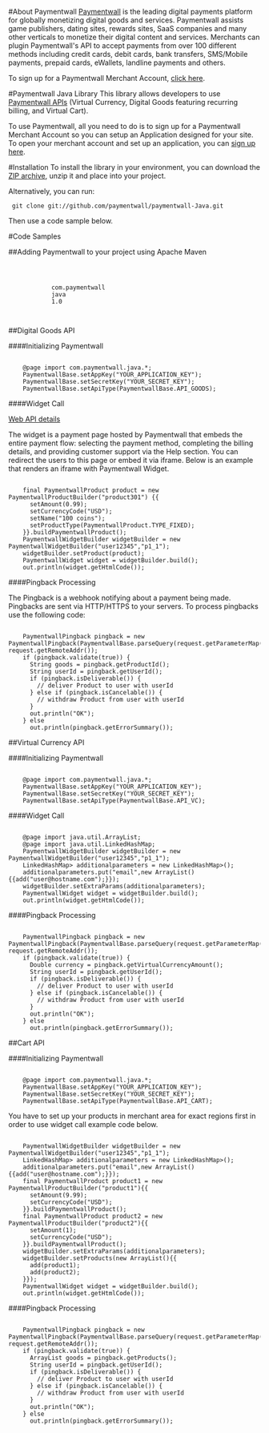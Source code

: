#About Paymentwall
[Paymentwall](http://paymentwall.com/?source=gh) is the leading digital payments platform for globally monetizing digital goods and services. Paymentwall assists game publishers, dating sites, rewards sites, SaaS companies and many other verticals to monetize their digital content and services. 
Merchants can plugin Paymentwall's API to accept payments from over 100 different methods including credit cards, debit cards, bank transfers, SMS/Mobile payments, prepaid cards, eWallets, landline payments and others. 

To sign up for a Paymentwall Merchant Account, [click here](http://paymentwall.com/signup/merchant?source=gh).

#Paymentwall Java Library
This library allows developers to use [Paymentwall APIs](http://paymentwall.com/en/documentation/API-Documentation/722?source=gh) (Virtual Currency, Digital Goods featuring recurring billing, and Virtual Cart).

To use Paymentwall, all you need to do is to sign up for a Paymentwall Merchant Account so you can setup an Application designed for your site.
To open your merchant account and set up an application, you can [sign up here](http://paymentwall.com/signup/merchant?source=gh).

#Installation
To install the library in your environment, you can download the [ZIP archive](https://github.com/paymentwall/paymentwall-Java/archive/master.zip), unzip it and place into your project.

Alternatively, you can run:

  <code> git clone git://github.com/paymentwall/paymentwall-Java.git </code>

Then use a code sample below.

#Code Samples

##Adding Paymentwall to your project using Apache Maven

<pre><code>
	<dependencies>
        <dependency>
            <groupId>com.paymentwall</groupId>
			<artifactId>java</artifactId>
			<version>1.0</version>
        </dependency>
    </dependencies>
</code></pre>

##Digital Goods API

####Initializing Paymentwall

<pre><code>
	@page import com.paymentwall.java.*;
	PaymentwallBase.setAppKey("YOUR_APPLICATION_KEY");
	PaymentwallBase.setSecretKey("YOUR_SECRET_KEY");
	PaymentwallBase.setApiType(PaymentwallBase.API_GOODS);
</code></pre>

####Widget Call

[Web API details](http://www.paymentwall.com/en/documentation/Digital-Goods-API/710#paymentwall_widget_call_flexible_widget_call)

The widget is a payment page hosted by Paymentwall that embeds the entire payment flow: selecting the payment method, completing the billing details, and providing customer support via the Help section. You can redirect the users to this page or embed it via iframe. Below is an example that renders an iframe with Paymentwall Widget.

<pre><code>
	final PaymentwallProduct product = new PaymentwallProductBuilder("product301") {{
	  setAmount(0.99);
	  setCurrencyCode("USD");
	  setName("100 coins");
	  setProductType(PaymentwallProduct.TYPE_FIXED);
	}}.buildPaymentwallProduct();
	PaymentwallWidgetBuilder widgetBuilder = new PaymentwallWidgetBuilder("user12345","p1_1");
	widgetBuilder.setProduct(product);
	PaymentwallWidget widget = widgetBuilder.build();
	out.println(widget.getHtmlCode());
</code></pre>

####Pingback Processing

The Pingback is a webhook notifying about a payment being made. Pingbacks are sent via HTTP/HTTPS to your servers. To process pingbacks use the following code:

<pre><code>
	PaymentwallPingback pingback = new PaymentwallPingback(PaymentwallBase.parseQuery(request.getParameterMap()), request.getRemoteAddr());
	if (pingback.validate(true)) {
	  String goods = pingback.getProductId();
	  String userId = pingback.getUserId();
	  if (pingback.isDeliverable()) {
	    // deliver Product to user with userId
	  } else if (pingback.isCancelable()) {
	    // withdraw Product from user with userId
	  }
	  out.println("OK");
	} else
	  out.println(pingback.getErrorSummary());
</code></pre>

##Virtual Currency API

####Initializing Paymentwall

<pre><code>
	@page import com.paymentwall.java.*;
	PaymentwallBase.setAppKey("YOUR_APPLICATION_KEY");
	PaymentwallBase.setSecretKey("YOUR_SECRET_KEY");
	PaymentwallBase.setApiType(PaymentwallBase.API_VC);
</code></pre>

####Widget Call

<pre><code>
	@page import java.util.ArrayList;
	@page import java.util.LinkedHashMap;
    PaymentwallWidgetBuilder widgetBuilder = new PaymentwallWidgetBuilder("user12345","p1_1");
    LinkedHashMap<String,ArrayList<String>> additionalparameters = new LinkedHashMap<String, ArrayList<String>>();
    additionalparameters.put("email",new ArrayList<String>(){{add("user@hostname.com");}});
    widgetBuilder.setExtraParams(additionalparameters);
    PaymentwallWidget widget = widgetBuilder.build();
    out.println(widget.getHtmlCode());
</code></pre>

####Pingback Processing

<pre><code>
	PaymentwallPingback pingback = new PaymentwallPingback(PaymentwallBase.parseQuery(request.getParameterMap()), request.getRemoteAddr());
	if (pingback.validate(true)) {
	  Double currency = pingback.getVirtualCurrencyAmount();
	  String userId = pingback.getUserId();
	  if (pingback.isDeliverable()) {
	    // deliver Product to user with userId
	  } else if (pingback.isCancelable()) {
	    // withdraw Product from user with userId
	  }
	  out.println("OK");
	} else
	  out.println(pingback.getErrorSummary());
</code></pre>

##Cart API

####Initializing Paymentwall

<pre><code>
	@page import com.paymentwall.java.*;
	PaymentwallBase.setAppKey("YOUR_APPLICATION_KEY");
	PaymentwallBase.setSecretKey("YOUR_SECRET_KEY");
	PaymentwallBase.setApiType(PaymentwallBase.API_CART);
</code></pre>

You have to set up your products in merchant area for exact regions first in order to use widget call example code below.

<pre><code>
    PaymentwallWidgetBuilder widgetBuilder = new PaymentwallWidgetBuilder("user12345","p1_1");
    LinkedHashMap<String,ArrayList<String>> additionalparameters = new LinkedHashMap<String, ArrayList<String>>();
    additionalparameters.put("email",new ArrayList<String>(){{add("user@hostname.com");}});
    final PaymentwallProduct product1 = new PaymentwallProductBuilder("product1"){{
      setAmount(9.99);
      setCurrencyCode("USD");
    }}.buildPaymentwallProduct();
    final PaymentwallProduct product2 = new PaymentwallProductBuilder("product2"){{
      setAmount(1);
      setCurrencyCode("USD");
    }}.buildPaymentwallProduct();
    widgetBuilder.setExtraParams(additionalparameters);
    widgetBuilder.setProducts(new ArrayList<PaymentwallProduct>(){{
      add(product1);
      add(product2);
    }});
    PaymentwallWidget widget = widgetBuilder.build();
    out.println(widget.getHtmlCode());
</code></pre>

####Pingback Processing

<pre><code>
	PaymentwallPingback pingback = new PaymentwallPingback(PaymentwallBase.parseQuery(request.getParameterMap()), request.getRemoteAddr());
	if (pingback.validate(true)) {
	  ArrayList<PaymentwallProduct> goods = pingback.getProducts();
	  String userId = pingback.getUserId();
	  if (pingback.isDeliverable()) {
	    // deliver Product to user with userId
	  } else if (pingback.isCancelable()) {
	    // withdraw Product from user with userId
	  }
	  out.println("OK");
	} else
	  out.println(pingback.getErrorSummary());
</code></pre>
